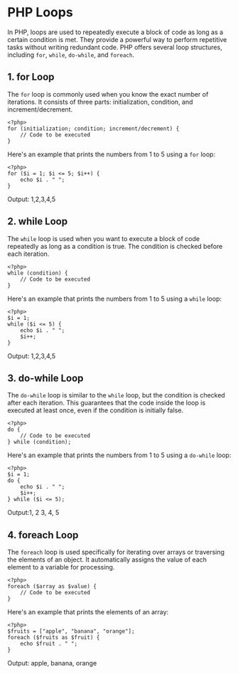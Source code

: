 # PHP Loops

In PHP, loops are used to repeatedly execute a block of code as long as a certain condition is met. They provide a powerful way to perform repetitive tasks without writing redundant code. PHP offers several loop structures, including `for`, `while`, `do-while`, and `foreach`.

## 1. for Loop

The `for` loop is commonly used when you know the exact number of iterations. It consists of three parts: initialization, condition, and increment/decrement.

`````````
<?php>
for (initialization; condition; increment/decrement) {
    // Code to be executed
}
`````````

Here's an example that prints the numbers from 1 to 5 using a `for` loop:

`````````
<?php>
for ($i = 1; $i <= 5; $i++) {
    echo $i . " ";
}
`````````

Output: 1,2,3,4,5


## 2. while Loop

The `while` loop is used when you want to execute a block of code repeatedly as long as a condition is true. The condition is checked before each iteration.

`````````
<?php>
while (condition) {
    // Code to be executed
}
`````````

Here's an example that prints the numbers from 1 to 5 using a `while` loop:

`````````
<?php>
$i = 1;
while ($i <= 5) {
    echo $i . " ";
    $i++;
}
`````````

Output: 1,2,3,4,5


## 3. do-while Loop

The `do-while` loop is similar to the `while` loop, but the condition is checked after each iteration. This guarantees that the code inside the loop is executed at least once, even if the condition is initially false.

`````````
<?php>
do {
    // Code to be executed
} while (condition);
`````````

Here's an example that prints the numbers from 1 to 5 using a `do-while` loop:

`````````
<?php>
$i = 1;
do {
    echo $i . " ";
    $i++;
} while ($i <= 5);
`````````

Output:1, 2 3, 4, 5


## 4. foreach Loop

The `foreach` loop is used specifically for iterating over arrays or traversing the elements of an object. It automatically assigns the value of each element to a variable for processing.

`````````
<?php>
foreach ($array as $value) {
    // Code to be executed
}
`````````

Here's an example that prints the elements of an array:

`````````
<?php>
$fruits = ["apple", "banana", "orange"];
foreach ($fruits as $fruit) {
    echo $fruit . " ";
}
`````````

Output: apple, banana, orange

